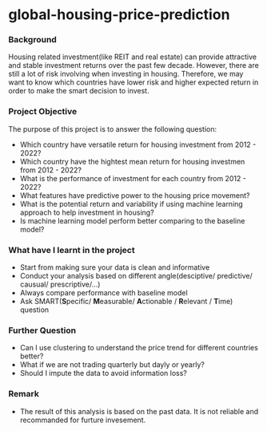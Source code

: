 # global-housing-price-prediction
### Background 
Housing related investment(like REIT and real estate) can provide attractive and stable investment returns over the past few decade. However, there are still a lot of risk involving when investing in housing. Therefore, we may want to know which countries have lower risk and higher expected return in order to make the smart decision to invest.

### Project Objective 
The purpose of this project is to answer the following question:
- Which country have versatile return for housing investment from 2012 - 2022?
- Which country have the hightest mean return for housing investmen from 2012 - 2022?
- What is the performance of investment for each country from 2012 - 2022?
- What features have predictive power to the housing price movement?
- What is the potential return and variability if using machine learning approach to help investment in housing?
- Is machine learning model perform better comparing to the baseline model?

### What have I learnt in the project 
- Start from making sure your data is clean and informative 
- Conduct your analysis based on different angle(desciptive/ predictive/ causual/ prescriptive/...)
- Always compare performance with baseline model
- Ask SMART(**S**pecific/ **M**easurable/ **A**ctionable / **R**elevant / **T**ime) question

### Further Question
- Can I use clustering to understand the price trend for different countries better?
- What if we are not trading quarterly but dayly or yearly?
- Should I impute the data to avoid information loss?

### Remark
- The result of this analysis is based on the past data. It is not reliable and recommanded for furture invesement.

